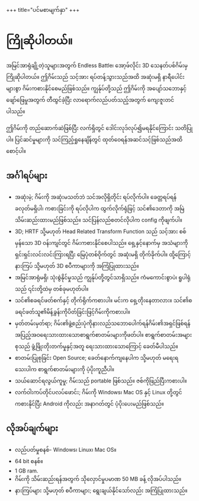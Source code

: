 +++
title="ပင်မစာမျက်နှာ"
+++
# ကြိုဆိုပါတယ်။
အမြင်အာရုံချို့တဲ့သူများအတွက် Endless Battle၊ အော့ဖ်လိုင်း 3D သေနတ်ပစ်ဂိမ်းမှ ကြိုဆိုပါတယ်။
ဤဂိမ်းသည် သင့်အား ရပ်တန့်သွားသည်အထိ အဆုံးမရှိ နာရီပေါင်းများစွာ ဂိမ်းကစားနိုင်စေမည်ဖြစ်သည်။ ကျွန်ုပ်တို့သည် ဤဂိမ်းကို အပျော်သဘောနှင့် ဖျော်ဖြေမှုအတွက် တီထွင်ခဲ့ပြီး လာရောက်လည်ပတ်သည့်အတွက် ကျေးဇူးတင်ပါသည်။

ဤဂိမ်းကို တည်ဆောက်ဆဲဖြစ်ပြီး လက်ရှိတွင် ဒေါင်းလုဒ်လုပ်၍မရနိုင်ကြောင်း သတိပြုပါ။ ပြင်ဆင်မှုများကို သင်ကြည့်ရှုနေချိန်တွင် ထုတ်ဝေရန်အဆင်သင့်ဖြစ်သည်အထိ စောင့်ပါ။

## အင်္ဂါရပ်များ
* အဆုံးမဲ့; ဂိမ်းကို အဆုံးမသတ်ဘဲ သင်အလိုရှိတိုင်း ရပ်လိုက်ပါ။ ခေတ္တရပ်ရန် ခလုတ်မရှိပါ၊ ကစားခြင်းကို ရပ်လိုပါက ထွက်လိုက်ရုံဖြင့် သင်၏ဒေတာကို အမြဲသိမ်းဆည်းထားမည်ဖြစ်သည်။ သင်ပြန်လည်စတင်လိုပါက config ကိုဖျက်ပါ။
* 3D; HRTF သို့မဟုတ် Head Related Transform Function သည် သင့်အား စစ်မှန်သော 3D ဝန်းကျင်တွင် ဂိမ်းကစားနိုင်စေပါသည်။ ရှေ့နှင့်နောက်မှ အသံများကို ရှင်းရှင်းလင်းလင်းကြားရပြီး မြေပုံတစ်ဝိုက်တွင် အဆုံးမရှိ တိုက်ခိုက်ပါ။ ထို့ကြောင့် နားကြပ် သို့မဟုတ် 3D စပီကာများကို အကြံပြုထားသည်။
* အမြင်အာရုံမရှိ၊ သုံးစွဲနိုင်မှုသည် ကျွန်ုပ်တို့တွင်သာရှိသည်။ ကံမကောင်းစွာပဲ၊ ရူပါရုံသည် ၎င်းတို့ထဲမှ တစ်ခုမဟုတ်ပါ။
* သင်၏စခရင်ဖတ်စက်နှင့် တိုက်ရိုက်ကစားပါ။ မင်းက ရှေ့တိုးနေတာလား။ သင်၏စခရင်ဖတ်သူ၏မိန့်ခွန်းကိုပိတ်ခြင်းဖြင့်ဂိမ်းကိုကစားပါ။
* မှတ်တမ်းမှတ်ရာ; ဂိမ်း၏ဖွဲ့စည်းပုံကိုနားလည်သဘောပေါက်ရန်ဂိမ်း၏အရှင်ဖြစ်ရန်အပြည့်အဝရေးသားထားသောစာရွက်စာတမ်းများကိုဖတ်ပါ။ စာရွက်စာတမ်းအများစုသည် ဖွံ့ဖြိုးတိုးတက်မှုနှင့်အတူ ရေးသားထားသောကြောင့် ခေတ်မီပါသည်။
* စာတမ်းပြုစုခြင်း Open Source; ခေတ်နောက်ကျနေပါက သို့မဟုတ် မရေးရသေးပါက စာရွက်စာတမ်းများကို ပံ့ပိုးကူညီပါ။
* သယ်ဆောင်ရလွယ်ကူမှု; ဂိမ်းသည် portable ဖြစ်သည်။ ဇစ်ကိုဖြည်ပြီးကစားပါ။
* လက်ဝါးကပ်တိုင်ပလပ်ဖောင်း; ဂိမ်းကို Windows၊ Mac OS နှင့် Linux တို့တွင် ကစားနိုင်ပြီး Android ကိုလည်း အနာဂတ်တွင် ပံ့ပိုးပေးမည်ဖြစ်သည်။

## လိုအပ်ချက်များ
* လည်ပတ်မှုစနစ်- Windows၊ Linux၊ Mac OS။
* 64 bit စနစ်။
* 1 GB ram.
* ဂိမ်းကို သိမ်းဆည်းရန်အတွက် သိုလှောင်မှုပမာဏ 50 MB ခန့် လိုအပ်ပါသည်။
* နားကြပ်များ သို့မဟုတ် စပီကာများ; ရွေးချယ်နိုင်သော်လည်း အကြံပြုထားသည်။
